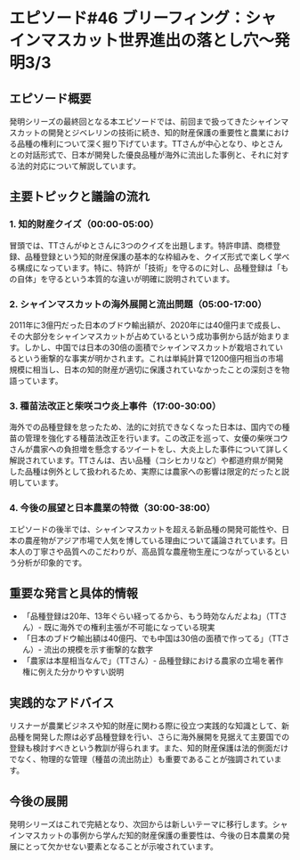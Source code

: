 # エピソード#46 ブリーフィング：シャインマスカット世界進出の落とし穴〜発明3/3

## エピソード概要

発明シリーズの最終回となる本エピソードでは、前回まで扱ってきたシャインマスカットの開発とジベレリンの技術に続き、知的財産保護の重要性と農業における品種の権利について深く掘り下げています。TTさんが中心となり、ゆとさんとの対話形式で、日本が開発した優良品種が海外に流出した事例と、それに対する法的対応について解説しています。

## 主要トピックと議論の流れ

### 1. 知的財産クイズ（00:00-05:00）
冒頭では、TTさんがゆとさんに3つのクイズを出題します。特許申請、商標登録、品種登録という知的財産保護の基本的な枠組みを、クイズ形式で楽しく学べる構成になっています。特に、特許が「技術」を守るのに対し、品種登録は「もの自体」を守るという本質的な違いが明確に説明されています。

### 2. シャインマスカットの海外展開と流出問題（05:00-17:00）
2011年に3億円だった日本のブドウ輸出額が、2020年には40億円まで成長し、その大部分をシャインマスカットが占めているという成功事例から話が始まります。しかし、中国では日本の30倍の面積でシャインマスカットが栽培されているという衝撃的な事実が明かされます。これは単純計算で1200億円相当の市場規模に相当し、日本の知的財産が適切に保護されていなかったことの深刻さを物語っています。

### 3. 種苗法改正と柴咲コウ炎上事件（17:00-30:00）
海外での品種登録を怠ったため、法的に対抗できなくなった日本は、国内での種苗の管理を強化する種苗法改正を行います。この改正を巡って、女優の柴咲コウさんが農家への負担増を懸念するツイートをし、大炎上した事件について詳しく解説されています。TTさんは、古い品種（コシヒカリなど）や都道府県が開発した品種は例外として扱われるため、実際には農家への影響は限定的だったと説明しています。

### 4. 今後の展望と日本農業の特徴（30:00-38:00）
エピソードの後半では、シャインマスカットを超える新品種の開発可能性や、日本の農産物がアジア市場で人気を博している理由について議論されています。日本人の丁寧さや品質へのこだわりが、高品質な農産物生産につながっているという分析が印象的です。

## 重要な発言と具体的情報

- 「品種登録は20年、13年ぐらい経ってるから、もう時効なんだよね」（TTさん）- 既に海外での権利主張が不可能になっている現実
- 「日本のブドウ輸出額は40億円、でも中国は30倍の面積で作ってる」（TTさん）- 流出の規模を示す衝撃的な数字
- 「農家は本屋相当なんで」（TTさん）- 品種登録における農家の立場を著作権に例えた分かりやすい説明

## 実践的なアドバイス

リスナーが農業ビジネスや知的財産に関わる際に役立つ実践的な知識として、新品種を開発した際は必ず品種登録を行い、さらに海外展開を見据えて主要国での登録も検討すべきという教訓が得られます。また、知的財産保護は法的側面だけでなく、物理的な管理（種苗の流出防止）も重要であることが強調されています。

## 今後の展開

発明シリーズはこれで完結となり、次回からは新しいテーマに移行します。シャインマスカットの事例から学んだ知的財産保護の重要性は、今後の日本農業の発展にとって欠かせない要素となることが示唆されています。